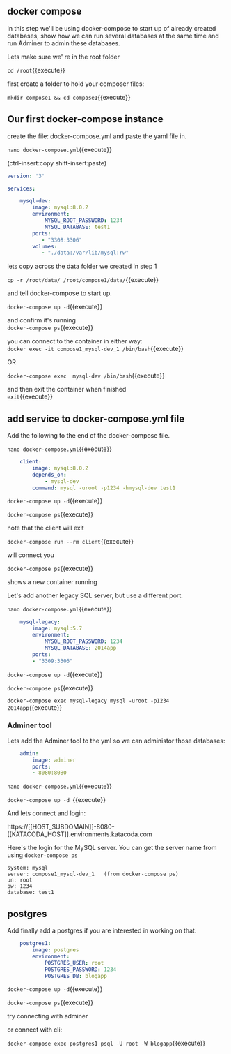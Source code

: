 ## docker compose

In this step we'll be using docker-compose to start up of already created databases, show how we can run several databases at the same time and run Adminer to admin these databases.

Lets make sure we' re in the root folder

`cd /root`{{execute}}

first create a folder to hold your composer files:

`mkdir compose1 && cd compose1`{{execute}}

## Our first docker-compose instance

create the file: docker-compose.yml  and paste the yaml file in.

`nano docker-compose.yml`{{execute}}

(ctrl-insert:copy shift-insert:paste)


```yaml
version: '3'

services:

    mysql-dev:
        image: mysql:8.0.2
        environment:
            MYSQL_ROOT_PASSWORD: 1234
            MYSQL_DATABASE: test1
        ports:
           - "3308:3306"
        volumes:
           - "./data:/var/lib/mysql:rw"
```

lets copy across the data folder we created in step 1

`cp -r /root/data/ /root/compose1/data/`{{execute}}

and tell docker-compose to start up.

`docker-compose up -d`{{execute}}

and confirm it's running  
`docker-compose ps`{{execute}}


you can connect to the container in either way:  
`docker exec -it compose1_mysql-dev_1 /bin/bash`{{execute}}

OR

`docker-compose exec  mysql-dev /bin/bash`{{execute}}

and then exit the container when finished   
`exit`{{execute}}


## add service to docker-compose.yml file

Add   the following  to the end of the docker-compose file.

`nano docker-compose.yml`{{execute}}

``` yaml
    client:
        image: mysql:8.0.2
        depends_on:
            - mysql-dev
        command: mysql -uroot -p1234 -hmysql-dev test1
```

`docker-compose up -d`{{execute}}

`docker-compose ps`{{execute}}

note that the client will exit

`docker-compose run --rm client`{{execute}}  

will connect you

`docker-compose ps`{{execute}}

shows a new container running 

Let's  add another legacy SQL server, but use a different port:

`nano docker-compose.yml`{{execute}}

``` yaml
    mysql-legacy:
        image: mysql:5.7
        environment:
            MYSQL_ROOT_PASSWORD: 1234
            MYSQL_DATABASE: 2014app
        ports:
        - "3309:3306"
```

`docker-compose up -d`{{execute}}

`docker-compose ps`{{execute}}

`docker-compose exec mysql-legacy mysql -uroot -p1234 2014app`{{execute}}


### Adminer tool

Lets add the Adminer tool to the yml so we can administor those databases:

``` yaml
    admin:
        image: adminer
        ports:
        - 8080:8080
```

`nano docker-compose.yml`{{execute}}

`docker-compose up -d `{{execute}}

And lets connect and login:

https://[[HOST_SUBDOMAIN]]-8080-[[KATACODA_HOST]].environments.katacoda.com

Here's the login for the MySQL server. You can get the server name from using `docker-compose ps`

```
system: mysql
server: compose1_mysql-dev_1   (from docker-compose ps)
un: root
pw: 1234
database: test1
```



## postgres

Add finally add a postgres if you are interested in working on that.

```yaml
    postgres1:
        image: postgres
        environment:
            POSTGRES_USER: root
            POSTGRES_PASSWORD: 1234
            POSTGRES_DB: blogapp
```

`docker-compose up -d`{{execute}}

`docker-compose ps`{{execute}}

try connecting with adminer

or connect with cli:

`docker-compose exec postgres1 psql -U root -W blogapp`{{execute}}




